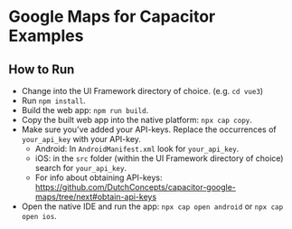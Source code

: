 # Google Maps for Capacitor Examples

## How to Run

- Change into the UI Framework directory of choice. (e.g. `cd vue3`)
- Run `npm install`.
- Build the web app: `npm run build`.
- Copy the built web app into the native platform: `npx cap copy`.
- Make sure you've added your API-keys. Replace the occurrences of `your_api_key` with your API-key.
  - Android: In `AndroidManifest.xml` look for `your_api_key`.
  - iOS: in the `src` folder (within the UI Framework directory of choice) search for `your_api_key`.
  - For info about obtaining API-keys: https://github.com/DutchConcepts/capacitor-google-maps/tree/next#obtain-api-keys
- Open the native IDE and run the app: `npx cap open android` or `npx cap open ios`.

